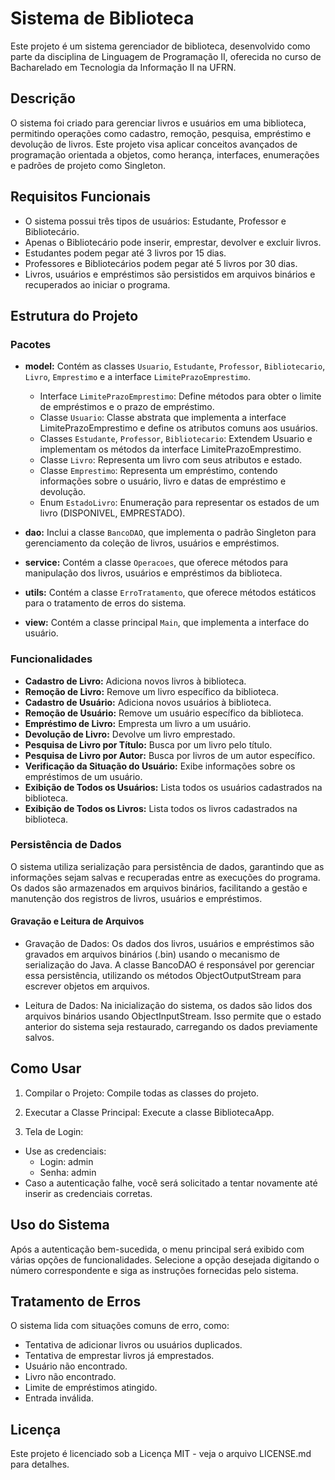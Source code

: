 # Sistema de Biblioteca

Este projeto é um sistema gerenciador de biblioteca, desenvolvido como parte da disciplina de Linguagem de Programação II, oferecida no curso de Bacharelado em Tecnologia da Informação II na UFRN.

## Descrição
O sistema foi criado para gerenciar livros e usuários em uma biblioteca, permitindo operações como cadastro, remoção, pesquisa, empréstimo e devolução de livros. Este projeto visa aplicar conceitos avançados de programação orientada a objetos, como herança, interfaces, enumerações e padrões de projeto como Singleton.

## Requisitos Funcionais
- O sistema possui três tipos de usuários: Estudante, Professor e Bibliotecário.
- Apenas o Bibliotecário pode inserir, emprestar, devolver e excluir livros.
- Estudantes podem pegar até 3 livros por 15 dias.
- Professores e Bibliotecários podem pegar até 5 livros por 30 dias.
- Livros, usuários e empréstimos são persistidos em arquivos binários e recuperados ao iniciar o programa.
  
## Estrutura do Projeto
### Pacotes

- **model:** Contém as classes `Usuario`, `Estudante`, `Professor`, `Bibliotecario`, `Livro`, `Emprestimo` e a interface `LimitePrazoEmprestimo`.
    - Interface `LimitePrazoEmprestimo`: Define métodos para obter o limite de empréstimos e o prazo de empréstimo.
    - Classe `Usuario`: Classe abstrata que implementa a interface LimitePrazoEmprestimo e define os atributos comuns aos usuários.
    - Classes `Estudante`, `Professor`, `Bibliotecario`: Extendem Usuario e implementam os métodos da interface LimitePrazoEmprestimo.
    - Classe `Livro`: Representa um livro com seus atributos e estado.
    - Classe `Emprestimo`: Representa um empréstimo, contendo informações sobre o usuário, livro e datas de empréstimo e devolução.
    - Enum `EstadoLivro`: Enumeração para representar os estados de um livro (DISPONIVEL, EMPRESTADO).
  
- **dao:** Inclui a classe `BancoDAO`, que implementa o padrão Singleton para gerenciamento da coleção de livros, usuários e empréstimos.
- **service:** Contém a classe `Operacoes`, que oferece métodos para manipulação dos livros, usuários e empréstimos da biblioteca.
- **utils:** Contém a classe `ErroTratamento`, que oferece métodos estáticos para o tratamento de erros do sistema.
- **view:** Contém a classe principal `Main`, que implementa a interface do usuário.

### Funcionalidades
- **Cadastro de Livro:** Adiciona novos livros à biblioteca.
- **Remoção de Livro:** Remove um livro específico da biblioteca.
- **Cadastro de Usuário:** Adiciona novos usuários à biblioteca.
- **Remoção de Usuário:** Remove um usuário específico da biblioteca.
- **Empréstimo de Livro:** Empresta um livro a um usuário.
- **Devolução de Livro:** Devolve um livro emprestado.
- **Pesquisa de Livro por Título:** Busca por um livro pelo título.
- **Pesquisa de Livro por Autor:** Busca por livros de um autor específico.
- **Verificação da Situação do Usuário:** Exibe informações sobre os empréstimos de um usuário.
- **Exibição de Todos os Usuários:** Lista todos os usuários cadastrados na biblioteca.
- **Exibição de Todos os Livros:** Lista todos os livros cadastrados na biblioteca.


### Persistência de Dados
O sistema utiliza serialização para persistência de dados, garantindo que as informações sejam salvas e recuperadas entre as execuções do programa. Os dados são armazenados em arquivos binários, facilitando a gestão e manutenção dos registros de livros, usuários e empréstimos.

#### Gravação e Leitura de Arquivos
- Gravação de Dados:
Os dados dos livros, usuários e empréstimos são gravados em arquivos binários (.bin) usando o mecanismo de serialização do Java. A classe BancoDAO é responsável por gerenciar essa persistência, utilizando os métodos ObjectOutputStream para escrever objetos em arquivos.

- Leitura de Dados:
Na inicialização do sistema, os dados são lidos dos arquivos binários usando ObjectInputStream. Isso permite que o estado anterior do sistema seja restaurado, carregando os dados previamente salvos.

## Como Usar
1. Compilar o Projeto: Compile todas as classes do projeto.

2. Executar a Classe Principal: Execute a classe BibliotecaApp.

3. Tela de Login:

- Use as credenciais:
  - Login: admin
  - Senha: admin
- Caso a autenticação falhe, você será solicitado a tentar novamente até inserir as credenciais corretas.

## Uso do Sistema
Após a autenticação bem-sucedida, o menu principal será exibido com várias opções de funcionalidades. Selecione a opção desejada digitando o número correspondente e siga as instruções fornecidas pelo sistema.

## Tratamento de Erros
O sistema lida com situações comuns de erro, como:

- Tentativa de adicionar livros ou usuários duplicados.
- Tentativa de emprestar livros já emprestados.
- Usuário não encontrado.
- Livro não encontrado.
- Limite de empréstimos atingido.
- Entrada inválida.

## Licença
Este projeto é licenciado sob a Licença MIT - veja o arquivo LICENSE.md para detalhes.
